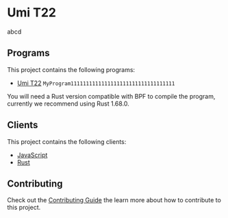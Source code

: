 # Umi T22

abcd

## Programs

This project contains the following programs:

- [Umi T22](./programs/umi-t22/README.md) `MyProgram1111111111111111111111111111111111`

You will need a Rust version compatible with BPF to compile the program, currently we recommend using Rust 1.68.0.

## Clients

This project contains the following clients:

- [JavaScript](./clients/js/README.md)
- [Rust](./clients/rust/README.md)

## Contributing

Check out the [Contributing Guide](./CONTRIBUTING.md) the learn more about how to contribute to this project.
